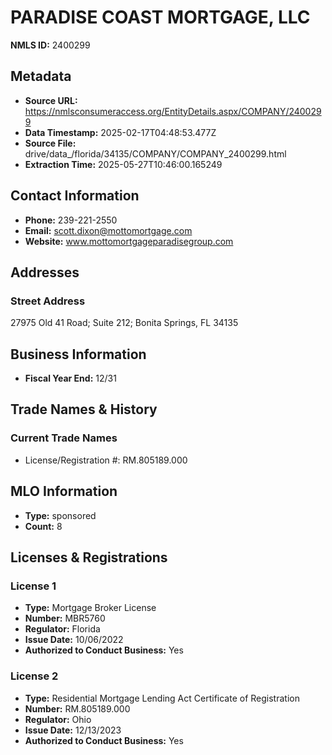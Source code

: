 # PARADISE COAST MORTGAGE, LLC

**NMLS ID:** 2400299

## Metadata
- **Source URL:** https://nmlsconsumeraccess.org/EntityDetails.aspx/COMPANY/2400299
- **Data Timestamp:** 2025-02-17T04:48:53.477Z
- **Source File:** drive/data_/florida/34135/COMPANY/COMPANY_2400299.html
- **Extraction Time:** 2025-05-27T10:46:00.165249

## Contact Information
- **Phone:** 239-221-2550
- **Email:** scott.dixon@mottomortgage.com
- **Website:** www.mottomortgageparadisegroup.com

## Addresses
### Street Address
27975 Old 41 Road; Suite 212; Bonita Springs, FL 34135

## Business Information
- **Fiscal Year End:** 12/31

## Trade Names & History
### Current Trade Names
- License/Registration #: RM.805189.000

## MLO Information
- **Type:** sponsored
- **Count:** 8

## Licenses & Registrations

### License 1
- **Type:** Mortgage Broker License
- **Number:** MBR5760
- **Regulator:** Florida
- **Issue Date:** 10/06/2022
- **Authorized to Conduct Business:** Yes

### License 2
- **Type:** Residential Mortgage Lending Act Certificate of Registration
- **Number:** RM.805189.000
- **Regulator:** Ohio
- **Issue Date:** 12/13/2023
- **Authorized to Conduct Business:** Yes
